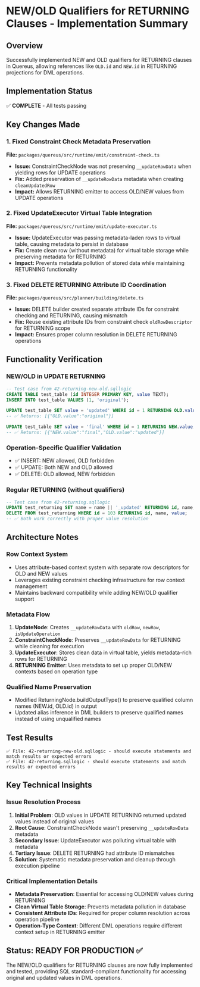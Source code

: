 # NEW/OLD Qualifiers for RETURNING Clauses - Implementation Summary

## Overview
Successfully implemented NEW and OLD qualifiers for RETURNING clauses in Quereus, allowing references like `OLD.id` and `NEW.id` in RETURNING projections for DML operations.

## Implementation Status
✅ **COMPLETE** - All tests passing

## Key Changes Made

### 1. Fixed Constraint Check Metadata Preservation
**File:** `packages/quereus/src/runtime/emit/constraint-check.ts`
- **Issue:** ConstraintCheckNode was not preserving `__updateRowData` when yielding rows for UPDATE operations
- **Fix:** Added preservation of `__updateRowData` metadata when creating `cleanUpdatedRow`
- **Impact:** Allows RETURNING emitter to access OLD/NEW values from UPDATE operations

### 2. Fixed UpdateExecutor Virtual Table Integration  
**File:** `packages/quereus/src/runtime/emit/update-executor.ts`
- **Issue:** UpdateExecutor was passing metadata-laden rows to virtual table, causing metadata to persist in database
- **Fix:** Create clean row (without metadata) for virtual table storage while preserving metadata for RETURNING
- **Impact:** Prevents metadata pollution of stored data while maintaining RETURNING functionality

### 3. Fixed DELETE RETURNING Attribute ID Coordination
**File:** `packages/quereus/src/planner/building/delete.ts`
- **Issue:** DELETE builder created separate attribute IDs for constraint checking and RETURNING, causing mismatch
- **Fix:** Reuse existing attribute IDs from constraint check `oldRowDescriptor` for RETURNING scope
- **Impact:** Ensures proper column resolution in DELETE RETURNING operations

## Functionality Verification

### NEW/OLD in UPDATE RETURNING
```sql
-- Test case from 42-returning-new-old.sqllogic
CREATE TABLE test_table (id INTEGER PRIMARY KEY, value TEXT);
INSERT INTO test_table VALUES (1, 'original');

UPDATE test_table SET value = 'updated' WHERE id = 1 RETURNING OLD.value;
-- ✅ Returns: [{"OLD.value":"original"}]

UPDATE test_table SET value = 'final' WHERE id = 1 RETURNING NEW.value, OLD.value;  
-- ✅ Returns: [{"NEW.value":"final","OLD.value":"updated"}]
```

### Operation-Specific Qualifier Validation
- ✅ INSERT: NEW allowed, OLD forbidden
- ✅ UPDATE: Both NEW and OLD allowed  
- ✅ DELETE: OLD allowed, NEW forbidden

### Regular RETURNING (without qualifiers)
```sql
-- Test case from 42-returning.sqllogic
UPDATE test_returning SET name = name || '_updated' RETURNING id, name;
DELETE FROM test_returning WHERE id = 103 RETURNING id, name, value;
-- ✅ Both work correctly with proper value resolution
```

## Architecture Notes

### Row Context System
- Uses attribute-based context system with separate row descriptors for OLD and NEW values
- Leverages existing constraint checking infrastructure for row context management  
- Maintains backward compatibility while adding NEW/OLD qualifier support

### Metadata Flow
1. **UpdateNode**: Creates `__updateRowData` with `oldRow`, `newRow`, `isUpdateOperation`
2. **ConstraintCheckNode**: Preserves `__updateRowData` for RETURNING while cleaning for execution
3. **UpdateExecutor**: Stores clean data in virtual table, yields metadata-rich rows for RETURNING
4. **RETURNING Emitter**: Uses metadata to set up proper OLD/NEW contexts based on operation type

### Qualified Name Preservation
- Modified ReturningNode.buildOutputType() to preserve qualified column names (NEW.id, OLD.id) in output
- Updated alias inference in DML builders to preserve qualified names instead of using unqualified names

## Test Results
```
✅ File: 42-returning-new-old.sqllogic - should execute statements and match results or expected errors
✅ File: 42-returning.sqllogic - should execute statements and match results or expected errors
```

## Key Technical Insights

### Issue Resolution Process
1. **Initial Problem**: OLD values in UPDATE RETURNING returned updated values instead of original values
2. **Root Cause**: ConstraintCheckNode wasn't preserving `__updateRowData` metadata
3. **Secondary Issue**: UpdateExecutor was polluting virtual table with metadata  
4. **Tertiary Issue**: DELETE RETURNING had attribute ID mismatches
5. **Solution**: Systematic metadata preservation and cleanup through execution pipeline

### Critical Implementation Details
- **Metadata Preservation**: Essential for accessing OLD/NEW values during RETURNING
- **Clean Virtual Table Storage**: Prevents metadata pollution in database
- **Consistent Attribute IDs**: Required for proper column resolution across operation pipeline
- **Operation-Type Context**: Different DML operations require different context setup in RETURNING emitter

## Status: READY FOR PRODUCTION ✅
The NEW/OLD qualifiers for RETURNING clauses are now fully implemented and tested, providing SQL standard-compliant functionality for accessing original and updated values in DML operations.